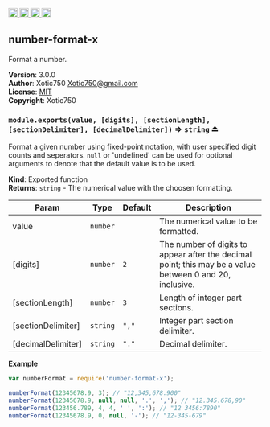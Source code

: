 <a href="https://travis-ci.org/Xotic750/number-format-x"
   title="Travis status">
<img
   src="https://travis-ci.org/Xotic750/number-format-x.svg?branch=master"
   alt="Travis status" height="18"/>
</a>
<a href="https://david-dm.org/Xotic750/number-format-x"
   title="Dependency status">
<img src="https://david-dm.org/Xotic750/number-format-x.svg"
   alt="Dependency status" height="18"/>
</a>
<a href="https://david-dm.org/Xotic750/number-format-x#info=devDependencies"
   title="devDependency status">
<img src="https://david-dm.org/Xotic750/number-format-x/dev-status.svg"
   alt="devDependency status" height="18"/>
</a>
<a href="https://badge.fury.io/js/number-format-x" title="npm version">
<img src="https://badge.fury.io/js/number-format-x.svg"
   alt="npm version" height="18"/>
</a>
<a name="module_number-format-x"></a>

## number-format-x
Format a number.

**Version**: 3.0.0  
**Author**: Xotic750 <Xotic750@gmail.com>  
**License**: [MIT](&lt;https://opensource.org/licenses/MIT&gt;)  
**Copyright**: Xotic750  
<a name="exp_module_number-format-x--module.exports"></a>

### `module.exports(value, [digits], [sectionLength], [sectionDelimiter], [decimalDelimiter])` ⇒ <code>string</code> ⏏
Format a given number using fixed-point notation, with user specified digit
counts and seperators. `null` or 'undefined' can be used for optional
arguments to denote that the default value is to be used.

**Kind**: Exported function  
**Returns**: <code>string</code> - The numerical value with the choosen formatting.  

| Param | Type | Default | Description |
| --- | --- | --- | --- |
| value | <code>number</code> |  | The numerical value to be formatted. |
| [digits] | <code>number</code> | <code>2</code> | The number of digits to appear after the  decimal point; this may be a value between 0 and 20, inclusive. |
| [sectionLength] | <code>number</code> | <code>3</code> | Length of integer part sections. |
| [sectionDelimiter] | <code>string</code> | <code>&quot;,&quot;</code> | Integer part section delimiter. |
| [decimalDelimiter] | <code>string</code> | <code>&quot;.&quot;</code> | Decimal delimiter. |

**Example**  
```js
var numberFormat = require('number-format-x');

numberFormat(12345678.9, 3); // "12,345,678.900"
numberFormat(12345678.9, null, null, '.', ','); // "12.345.678,90"
numberFormat(123456.789, 4, 4, ' ', ':'); // "12 3456:7890"
numberFormat(12345678.9, 0, null, '-'); // "12-345-679"
```
